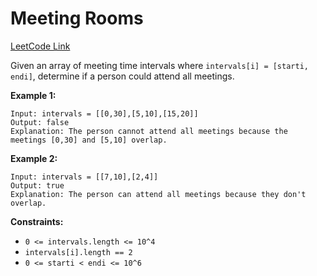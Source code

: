 # Meeting Rooms

[LeetCode Link](https://leetcode.com/problems/meeting-rooms/)

Given an array of meeting time intervals where `intervals[i] = [starti, endi]`, determine if a person could attend all meetings.

**Example 1:**
```
Input: intervals = [[0,30],[5,10],[15,20]]
Output: false
Explanation: The person cannot attend all meetings because the meetings [0,30] and [5,10] overlap.
```

**Example 2:**
```
Input: intervals = [[7,10],[2,4]]
Output: true
Explanation: The person can attend all meetings because they don't overlap.
```

**Constraints:**
- `0 <= intervals.length <= 10^4`
- `intervals[i].length == 2`
- `0 <= starti < endi <= 10^6`
